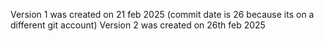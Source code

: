 Version 1 was created on 21 feb 2025 (commit date is 26 because its on a different git account)
Version 2 was created on 26th feb 2025
